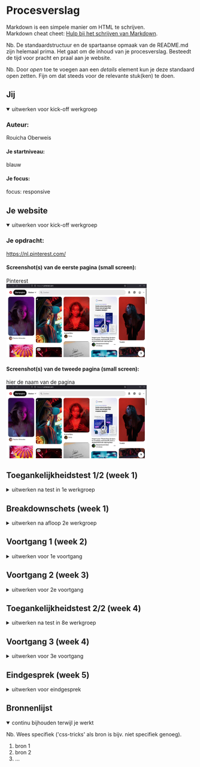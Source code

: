 # Procesverslag
Markdown is een simpele manier om HTML te schrijven.  
Markdown cheat cheet: [Hulp bij het schrijven van Markdown](https://github.com/adam-p/markdown-here/wiki/Markdown-Cheatsheet).

Nb. De standaardstructuur en de spartaanse opmaak van de README.md zijn helemaal prima. Het gaat om de inhoud van je procesverslag. Besteedt de tijd voor pracht en praal aan je website.

Nb. Door *open* toe te voegen aan een *details* element kun je deze standaard open zetten. Fijn om dat steeds voor de relevante stuk(ken) te doen.





## Jij

<details open>
  <summary>uitwerken voor kick-off werkgroep</summary>

  ### Auteur:
  Rouicha Oberweis

  #### Je startniveau:
  blauw

  #### Je focus:
  focus: responsive
 
</details>





## Je website

<details open>
  <summary>uitwerken voor kick-off werkgroep</summary>

  ### Je opdracht:
  https://nl.pinterest.com/

  #### Screenshot(s) van de eerste pagina (small screen): 
  Pinterest  
  <img src="/images/Pinterest_1.png" width="375px" alt="homepagina pinterest">

  #### Screenshot(s) van de tweede pagina (small screen):
  hier de naam van de pagina  
  <img src="images/Pinterest_1.png" width="375px" alt="detailpagina van pinterest">
 
</details>



## Toegankelijkheidstest 1/2 (week 1)

<details>
  <summary>uitwerken na test in 1e werkgroep</summary>

  ### Bevindingen
  Bevindingen screen reader:
  Tijdens het testen, merkte ik dat Pinterest de afbeeldingen op de startpagina als link beschreef en gaf geen uitleg over hoe de afbeelding eruit zag.
  Ook drukte ik perongeluk een keer te veel op tab. Het was voor mij niet duidelijk hoe ik nu terug zou kunnen navigeren.
  Je moet alle reacties nagaan met de screenreader om naar de gerelateerde afbleedingen te gaan. Dit kost veel tijd en geduld. Het zou makkelijker zijn als je de reacties open kon klikken als je daar geintresseerd in bent. Nu moet je alles nagaan, ondanks je daar geen interesse in hebt.
  De knoppen worden niet goed uitgelegd. Er staat alleen het woord knop en niet wat de knop doet.
  De volgorde van het oplezen van de content is niet van links naar rechts. Het begint in het midden en gaat dan naar links. Daarna leest het de informatie die links op de pagina staat.
  Het is moeilijk om voorbij de advertenties te navigeren, omdat die veel link knoppen hebben, waar je voorbij moet navigeren.
  Er wordt aangeven dat je op een link staat, maar niet waar de link naar lijdt.
  Het geeft 6w aan en niet letterlijk 6 weken. Dit kan nogal verwarrend overkomen.

  Bevindingen met muis/toetsenbord:
  Met tab komt er een hele subtiele blauwe rand om de content/knoppen heen. Het is zo subtiel, dat het moeilijk is om het te volgen. Vooral wanneer het om de afbeeldingen gaat. Dat is het niet meer te volgen welke afbeelding geslecteerd is.
  Niet alle knoppen werken met Tab. 
  Geen logische volgorde om in te navigeren met Tab.
  Spatie heeft steeds een andere werking. Zodra je weet hoe dit werkt, werkt dit erg prettig.
  Wanneer je over de knoppen heen hovert met je muis, geeft het aan wat de knop is. Dit vind ik erg goed en maakt het duidelijker. 
  Wanneer je over de content heen hovert, komen er verschillende opties te voor schijn. Klik je erop, dan kom je op de detailpagina van de afbeelding. Hier zie je de afbeelding groot, titel, en heel soms een kleine beschrijving.

  Bevindingen kleuren:
  Het viel me op dat de website er echt heel anders uitzag wanneer je contrast en pronotapie ging veranderen. Hierdoor realiseer ik me dat het contrast hoog moet zijn, zodat mensen die al weinig contrast zien, nog in ieder geval iets van contrast kunnen zien.

  #### Screenreader
  Hier korte omschrijving (met indien nodig afbeeldingen)
    <img src="images/screenshot-pagina-1.png" width="375px" alt="screenshot van bordpagina op pinterest. onduidelijke beschrijving over knop">
    <img src="images/screenshot-pagina-2.png" width="375px" alt="sreenshot van de startpagina van pinterest. onduidelijke beschrijving over knop. Niet duidelijk over welke knop het gaat">
    <img src="images/screenshot-pagina-3.png" width="375px" alt="screenshot van startpagina van pinterest. Screenreader geeft 15 onderdelen aan en niet een beschrijving van de afbeeldingen ">


  Met de screenreader navigeerde door de volledige pagina. Ik merkte dat dit anders ging dan verwacht.

  Tijdens het testen, merkte ik dat Pinterest de afbeeldingen op de startpagina als link beschreef en gaf geen uitleg over hoe de afbeelding eruit zag. Dit zou ik kunnen oplossen met een goede alt tekst. Soms hadden de knoppen een goede uitleg en soms werd het alleen als knop beschreven. Dit kan heel verwarrend zijn voor de gebruiker. Dit wil ik graag beter doen.

  Ook zou ik teksten volledig uitschrijven en geen afkortingen gebruiken, omdat dit nogal vaag kan zijn.

  #### Muis en Toetsenbord 
  Hier korte omschrijving (met indien nodig afbeeldingen)
    <img src="images/screenshot-pagina-4.png" width="375px" alt="screenshot van startpagina pinterest als je hovert over een afbeelding van de content">
    <img src="images/screenshot-pagina-5.png" width="375px" alt="sreenshot van een hover over de berichten knop">

  Lijst met je bevindingen die in de test naar voren kwamen:
  Ik merkte dat het lastig was om te zien welke content geselecteerd werd met tab. Daarom wil ik betere feedback geven. Dit kan al heel makkelijk door de rand iets dikker te maken, zodat het meer opvalt. Ook kan het met een fellere kleur.
  Met het toetsenbord navigeer je vooral naar de advertenties. Dit is juist niet wat je wilt als gebruiker. Ik zou mijn ontwerp gebruikersvriendelijker willen maken, door dit juist te vermijden.
  Net als bij Pinterest wil ik ook een kleine beschrijving plaatsen wanneer je over een knop hovert. 


  #### Motoriek (shocks, elastiekjes)
  Hier korte omschrijving (met indien nodig afbeeldingen):
  Helaas was ik ziek tijdens de les, dus ik kon niet bij het materiaal om deze opdracht te doen. Ik heb wel geprobeerd om met een elastiekje om mijn vingers te binden en dat de website door te nemen. Dit ging iets moeilijker met typen, maar het scrollen ging prima. Gelukkig hoef je bij Pinterest niet veel te typen. 
  Met concentratie problemen, was dit ook best lastig, maar op pinterest zitten gelukkig veel prikkels, waardoor je je aandacht er wel bij kan houden.

  #### Visueel (brillen, contrast, kleurenblind, dark/light). 
  De website van pinterest heeft geen dark modus. De app variant daarentegen wel. Alleen de achtergrond veranderd van kleur. De afbeeldingen vullen 90% van de pagina op, dus de dark modus valt bij de app niet erg op.
  Belangrijk om contrast hoog te maken en rekening te houden met mensen die geen kleuren zien.

</details>



## Breakdownschets (week 1)

<details>
  <summary>uitwerken na afloop 2e werkgroep</summary>

  ### de hele pagina: 
  <img src="images/breakdownsheet-02.jpg" width="375px" alt="breakdown van de hele pagina van pinterest">

  ### dynamisch deel (bijv menu): 
  <img src="images/breakdownsheet-03.jpg" width="375px" alt="breakdown van een dynamisch deel">

</details>





## Voortgang 1 (week 2)

<details>
  <summary>uitwerken voor 1e voortgang</summary>

  ### Stand van zaken
  hier dit ging goed & dit was lastig (neem ook screenshots op van delen van je website en code)


  ### Agenda voor meeting
  samen met je groepje opstellen

  | student 1      | student 2          | student 3    | student 4        |
  | ---            | ---                | ---          | ---              |
  | dit bespreken  | en dit             | en ik dit    | en dan ik dat    |
  | en dat ook nog | dit als er tijd is | nog een punt | dit wil ik zeker |
  | ...            | ...                | ...          | ...              |


  ### Verslag van meeting
  hier na afloop snel de uitkomsten van de meeting vastleggen

  - punt 1
  - punt 2
  - nog een punt
  - ...

</details>





## Voortgang 2 (week 3)

<details>
  <summary>uitwerken voor 2e voortgang</summary>

  ### Stand van zaken
  hier dit ging goed & dit was lastig (neem ook screenshots op van delen van je website en code)


  ### Agenda voor meeting
  samen met je groepje opstellen

  | student 1      | student 2          | student 3    | student 4        |
  | ---            | ---                | ---          | ---              |
  | dit bespreken  | en dit             | en ik dit    | en dan ik dat    |
  | en dat ook nog | dit als er tijd is | nog een punt | dit wil ik zeker |
  | ...            | ...                | ...          | ...              |


  ### Verslag van meeting
  hier na afloop snel de uitkomsten van de meeting vastleggen

  - punt 1
  - punt 2
  - nog een punt
- ...

</details>





## Toegankelijkheidstest 2/2 (week 4)

<details>
  <summary>uitwerken na test in 8e werkgroep</summary>

  ### Bevindingen
  Lijst met je bevindingen die in de test naar voren kwamen (geef ook aan wat er verbeterd is):

  #### Screenreader
  Hier korte omschrijving (met indien nodig afbeeldingen)

  Hier een omschrijving van hoe het opgelost kan worden (met indien nodig afbeeldingen)


  #### Muis en Toetsenbord 
  Hier korte omschrijving (met indien nodig afbeeldingen)

  Hier een omschrijving van hoe het opgelost kan worden (met indien nodig afbeeldingen)


  #### Motoriek (shocks, elastiekjes)
  Hier korte omschrijving (met indien nodig afbeeldingen)

  Hier een omschrijving van hoe het opgelost kan worden (met indien nodig afbeeldingen)


  #### Visueel (brillen, contrast, kleurenblind, dark/light). 
  Hier korte omschrijving (met indien nodig afbeeldingen)

  Hier een omschrijving van hoe het opgelost kan worden (met indien nodig afbeeldingen)

</details>





## Voortgang 3 (week 4)

<details>
  <summary>uitwerken voor 3e voortgang</summary>

  ### Stand van zaken
  hier dit ging goed & dit was lastig (neem ook screenshots op van delen van je website en code)


  ### Agenda voor meeting
  samen met je groepje opstellen

  | student 1      | student 2          | student 3    | student 4        |
  | ---            | ---                | ---          | ---              |
  | dit bespreken  | en dit             | en ik dit    | en dan ik dat    |
  | en dat ook nog | dit als er tijd is | nog een punt | dit wil ik zeker |
  | ...            | ...                | ...          | ...              |


  ### Verslag van meeting
  hier na afloop snel de uitkomsten van de meeting vastleggen

  - punt 1
  - punt 2
  - nog een punt
  - ...

</details>





## Eindgesprek (week 5)

<details>
  <summary>uitwerken voor eindgesprek</summary>

  ### Je uitkomst - karakteristiek screenshots:
  <img src="readme-images/dummy-plaatje.jpg" width="375px" alt="uitomst opdracht 1">


  ### Dit ging goed/Heb ik geleerd: 
  Korte omschrijving met plaatjes

  <img src="readme-images/dummy-plaatje.jpg" width="375px" alt="top">


  ### Dit was lastig/Is niet gelukt:
  Korte omschrijving met plaatjes

  <img src="readme-images/dummy-plaatje.jpg" width="375px" alt="bummer">
</details>





## Bronnenlijst

<details open>
  <summary>continu bijhouden terwijl je werkt</summary>

  Nb. Wees specifiek ('css-tricks' als bron is bijv. niet specifiek genoeg).

  1. bron 1
  2. bron 2
  3. ...

</details>